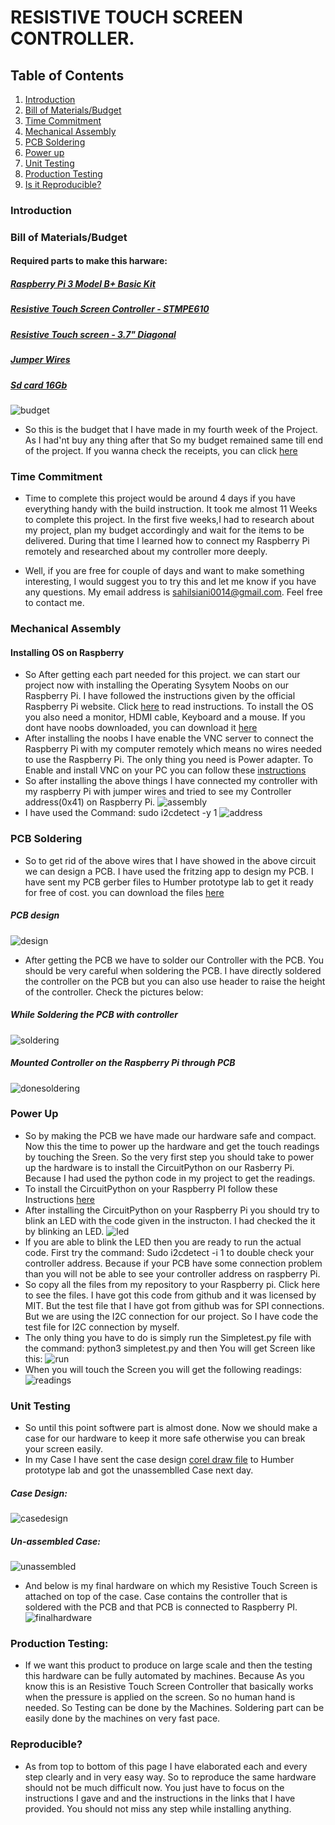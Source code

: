 # RESISTIVE TOUCH SCREEN CONTROLLER.


## Table of Contents
1. [Introduction](#introduction)
2. [Bill of Materials/Budget](#bill-of-materialsbudget)
3. [Time Commitment](#time-commitment)
4. [Mechanical Assembly](#mechanical-assembly)
5. [PCB Soldering](#pcb-soldering)
6. [Power up](#power-up)
7. [Unit Testing](#unit-testing)
8. [Production Testing](#production-testing)
9. [Is it Reproducible?](#reproducible)
### Introduction



### Bill of Materials/Budget
#### Required parts to make this harware:
##### <a href="https://www.canakit.com/raspberry-pi-3-model-b-plus-basic-kit.html">Raspberry Pi 3 Model B+ Basic Kit</a> 
##### <a href="https://www.adafruit.com/product/1571">Resistive Touch Screen Controller - STMPE610</a>
##### <a href="https://www.adafruit.com/product/333">Resistive Touch screen - 3.7" Diagonal</a>
##### <a href="https://www.amazon.ca/Haobase-120pcs-Multicolored-Female-Breadboard/dp/B01DLKLL6C/ref=s">Jumper Wires</a>
##### <a href="https://www.amazon.ca/Sandisk-Ultra-Micro-UHS-I-Adapter/dp/B073K14CVB/ref=sr_1_4?s=electronics&ie=UTF8&qid=1537837988&sr=1-4&keywords=micro%2Bsd%2Bcard%2B16gb&th=1">Sd card 16Gb</a>
![budget](https://user-images.githubusercontent.com/43186158/49831451-ecb8f700-fd61-11e8-9a25-f1d0d24ab567.PNG)
* So this is the budget that I have made in my fourth week of the Project. As I had'nt buy any thing after that So my budget remained  same till end of the project. If you wanna check the receipts, you can click <a href="https://sahilsaini0014.github.io/ResistiveTouch/#october-2-2018---week-5">here</a>



### Time Commitment
* Time to complete this project would be around 4 days if you have everything handy with the build instruction. It took me almost 11 Weeks to complete this project. In the first five weeks,I had to research about my project, plan my budget accordingly and wait for the items to be delivered. During that time I learned how to connect my Raspberry Pi remotely and researched about my controller more deeply.

* Well, if you are free for couple of days and want to make something interesting, I would suggest you to try this and let me know if you have any questions. My email address is sahilsiani0014@gmail.com. Feel free to contact me.



### Mechanical Assembly
#### Installing OS on Raspberry 
* So After getting each part needed for this project. we can start our project now with installing the Operating Sysytem Noobs on our Raspberry Pi. I have followed the instructions given by the official Raspberry Pi website. Click <a href="https://www.raspberrypi.org/documentation/installation/noobs.md">here</a> to read instructions. To install the OS you also need a monitor, HDMI cable, Keyboard and a mouse. 
If you dont have noobs downloaded, you can download it <a href="https://www.raspberrypi.org/downloads/noobs/">here</a>
* After installing the noobs I have enable the VNC server to connect the Raspberry Pi with my computer remotely which means no wires needed to use the Raspberry Pi. The only thing you need is Power adapter. To Enable and install VNC on your PC you can follow these <a href="https://www.raspberrypi.org/documentation/remote-access/vnc/">instructions</a>  
* So after installing the above things I have connected my controller with my raspberry Pi with jumper wires and tried to see my Controller address(0x41) on Raspberry Pi.
![assembly](https://user-images.githubusercontent.com/43186158/49835163-5f2ed480-fd6c-11e8-82ea-90887ec3f500.JPG)
* I have used the Command: sudo i2cdetect -y 1 
![address](https://user-images.githubusercontent.com/43186158/49835162-5f2ed480-fd6c-11e8-8cdf-eecd440c8d32.JPG)

### PCB Soldering
* So to get rid of the above wires that I have showed in the above circuit we can design a PCB. I have used the fritzing app to design my PCB. I have sent my PCB gerber files to Humber prototype lab to get it ready for free of cost.
you can download the files <a href="https://github.com/sahilsaini0014/ResistiveTouch/blob/master/Documents/STMPE610_Gerber.zip">here</a>

##### PCB design
![design](https://user-images.githubusercontent.com/43186158/49842415-762fef80-fd89-11e8-969c-bba81af9c7a1.png)
* After getting the PCB we have to solder our Controller with the PCB. You should be very careful when soldering the PCB. I have directly soldered the controller on the PCB but you can also use header to raise the height of the controller. Check the pictures below:
##### While Soldering the PCB with controller
![soldering](https://user-images.githubusercontent.com/43186158/49840905-6f05e300-fd83-11e8-9266-eb07374173dd.JPG)
##### Mounted Controller on the Raspberry Pi through PCB
![donesoldering](https://user-images.githubusercontent.com/43186158/49840906-6f05e300-fd83-11e8-92e0-0ff43badfa76.JPG)


### Power Up
* So by making the PCB we have made our hardware safe and compact. Now this the time to power up the hardware and get the touch readings by touching the Sreen. So the very first step you should take to power up the hardware is to install the CircuitPython on our Rasberry Pi. Because I had used the python code in my project to get the readings.
* To install the CircuitPython on your Raspberry PI follow these Instructions <a href="https://learn.adafruit.com/circuitpython-on-raspberrypi-linux/installing-circuitpython-on-raspberry-pi">here</a>
* After installing the CircuitPython on your Raspberry Pi you should try to blink an LED with the code given in the instructon. I had checked the it by blinking an LED.
![led](https://user-images.githubusercontent.com/43186158/49841691-8abeb880-fd86-11e8-9b68-1c1960b14e88.JPG)
* If you are able to blink the LED then you are ready to run the actual code. First try the command: Sudo i2cdetect -i 1 to double check your controller address. Because if your PCB have some connection problem than you will not be able to see your controller address on raspberry Pi.
* So copy all the files from my repository to your Raspberry pi. Click here to see the files. I have got this code from github and it was licensed by MIT. But the test file that I have got from github was for SPI connections. But we are using the I2C connection for our project. So I have code the test file for I2C connection by myself.
* The only thing you have to do is simply run the Simpletest.py file with the command: python3 simpletest.py and then You will get Screen like this:
![run](https://user-images.githubusercontent.com/43186158/49842341-1e918400-fd89-11e8-9f89-edc7361ce896.PNG)
* When you will touch the Screen you will get the following readings:
![readings](https://user-images.githubusercontent.com/43186158/49842340-1df8ed80-fd89-11e8-9555-74c47515d40a.PNG)


### Unit Testing
* So until this point softwere part is almost done. Now we should make a case for our hardware to keep it more safe otherwise you can break your screen easily.
* In my Case I have sent the case design <a href="https://github.com/sahilsaini0014/ResistiveTouch/blob/master/Documents/STMPE610.cdr">corel draw file</a> to Humber prototype lab and got the unassemblled Case next day.
##### Case Design:
![casedesign](https://user-images.githubusercontent.com/43186158/49842748-c065a080-fd8a-11e8-97ff-225f7b59eecc.JPG)
##### Un-assembled Case:
![unassembled](https://user-images.githubusercontent.com/43186158/49842749-c065a080-fd8a-11e8-949d-2d246f813ad8.JPG)

* And below is my final hardware on which my Resistive Touch Screen is attached on top of the case. Case contains the controller that is soldered with the PCB and that PCB is connected to Raspberry PI.
![finalhardware](https://user-images.githubusercontent.com/43186158/49832625-3a832e80-fd65-11e8-8ddb-e8d743589d05.JPG)

### Production Testing:
* If we want this product to produce on large scale and then the testing this hardware can be fully automated by machines. Because As you know this is an Resistive Touch Screen Controller that basically works when the pressure is applied on the screen. So no human hand is needed. So Testing can be done by the Machines. Soldering part can be easily done by the machines on very fast pace.

### Reproducible?
* As from top to bottom of this page I have elaborated each and every step clearly and in very easy way. So to reproduce the same hardware should not be much difficult now. You just have to focus on the instructions I gave and and the instructions in the links that I have provided. You should not miss any step while installing anything.






